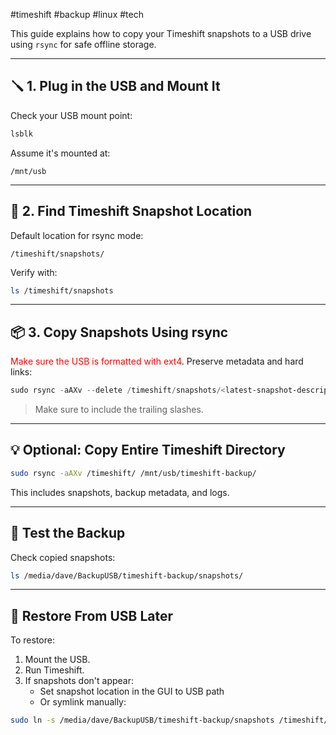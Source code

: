 #timeshift #backup #linux #tech

This guide explains how to copy your Timeshift snapshots to a USB drive using `rsync` for safe offline storage.

---

## 🪛 1. Plug in the USB and Mount It

Check your USB mount point:

```bash
lsblk
```

Assume it's mounted at:

```
/mnt/usb
```

---

## 🧭 2. Find Timeshift Snapshot Location

Default location for rsync mode:

```
/timeshift/snapshots/
```

Verify with:

```bash
ls /timeshift/snapshots
```

---

## 📦 3. Copy Snapshots Using rsync

<span style="color:rgb(255, 0, 0)">Make sure the USB is formatted with ext4</span>.  Preserve metadata and hard links:

``` powershell
sudo rsync -aAXv --delete /timeshift/snapshots/<latest-snapshot-description>/ /mnt/usb/timeshift-backup/
```

> Make sure to include the trailing slashes.

---

## 💡 Optional: Copy Entire Timeshift Directory

```bash
sudo rsync -aAXv /timeshift/ /mnt/usb/timeshift-backup/
```

This includes snapshots, backup metadata, and logs.

---

## 🧪 Test the Backup

Check copied snapshots:

```bash
ls /media/dave/BackupUSB/timeshift-backup/snapshots/
```

---

## 🧯 Restore From USB Later

To restore:
1. Mount the USB.
2. Run Timeshift.
3. If snapshots don't appear:
   - Set snapshot location in the GUI to USB path
   - Or symlink manually:

```bash
sudo ln -s /media/dave/BackupUSB/timeshift-backup/snapshots /timeshift/snapshots
```
